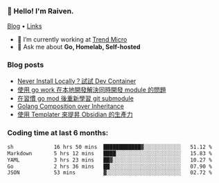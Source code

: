 <!-- ![Codewars](https://www.codewars.com/users/omegaatt36/badges/small) -->
### 👋 Hello! I'm Raiven.
[Blog](https://www.omegaatt.com) • [Links](https://link.omegaatt.com)

- 🔭 I’m currently working at [Trend Micro](https://www.trendmicro.com)
- 💬 Ask me about **Go, Homelab, Self-hosted**

### Blog posts
<!-- BLOG-POST-LIST:START -->
- [Never Install Locally？試試 Dev Container](https://www.omegaatt.com/blogs/develop/2025/dev_container/)
- [使用 go work 在本地開發解決同時開發 module 的問題](https://www.omegaatt.com/blogs/develop/2025/go_module_and_go_work/)
- [在習慣 go mod 後重新學習 git submodule](https://www.omegaatt.com/blogs/develop/2025/git_submodule_turorial/)
- [Golang Composition over Inheritance](https://www.omegaatt.com/blogs/develop/2025/golang_composition_over_inheritance/)
- [使用 Templater 來提昇 Obsidian 的生產力](https://www.omegaatt.com/blogs/develop/2025/use_obsidian_templater_to_get_more_productivity/)
<!-- BLOG-POST-LIST:END -->

### Coding time at last 6 months:
<!--START_SECTION:waka-->

```txt
sh             16 hrs 50 mins  ████████████▓░░░░░░░░░░░░   51.12 %
Markdown       5 hrs 12 mins   ████░░░░░░░░░░░░░░░░░░░░░   15.83 %
YAML           3 hrs 23 mins   ██▓░░░░░░░░░░░░░░░░░░░░░░   10.27 %
Go             2 hrs 36 mins   ██░░░░░░░░░░░░░░░░░░░░░░░   07.90 %
JSON           53 mins         ▓░░░░░░░░░░░░░░░░░░░░░░░░   02.72 %
```

<!--END_SECTION:waka-->
